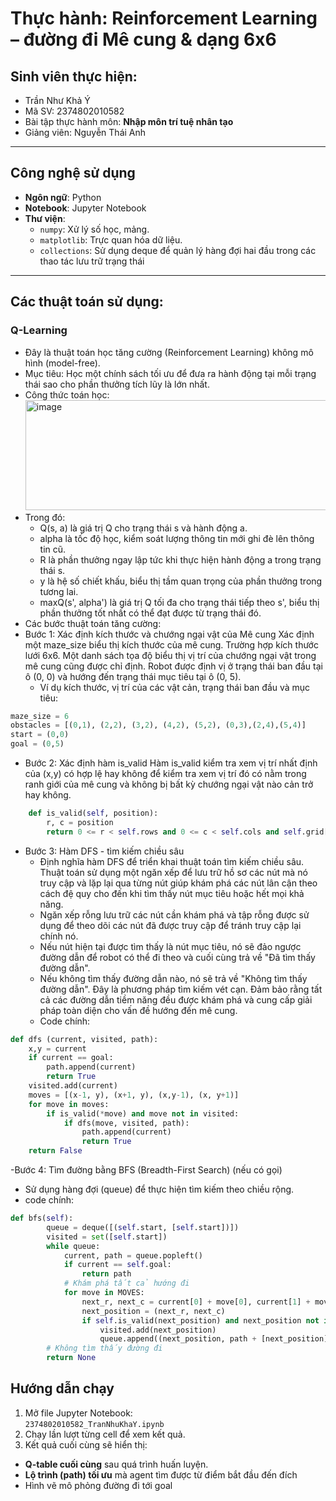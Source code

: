 # Thực hành:  Reinforcement Learning – đường đi Mê cung & dạng 6x6
## Sinh viên thực hiện: 
- Trần Như Khả Ý  
- Mã SV: 2374802010582  
- Bài tập thực hành môn: **Nhập môn trí tuệ nhân tạo**
- Giảng viên: Nguyễn Thái Anh
---
## Công nghệ sử dụng
- **Ngôn ngữ**: Python 
- **Notebook**: Jupyter Notebook
- **Thư viện**:
  - `numpy`: Xử lý số học, mảng.
  - `matplotlib`: Trực quan hóa dữ liệu.
  - `collections`: Sử dụng deque để quản lý hàng đợi hai đầu trong các thao tác lưu trữ trạng thái 
---
## Các thuật toán sử dụng:
### Q-Learning
- Đây là thuật toán học tăng cường (Reinforcement Learning) không mô hình (model-free).
- Mục tiêu: Học một chính sách tối ưu để đưa ra hành động tại mỗi trạng thái sao cho phần thưởng tích lũy là lớn nhất.
- Công thức toán học:
  <img width="1479" height="176" alt="image" src="https://github.com/user-attachments/assets/b9ab090b-399a-4603-9816-2a95047336e6" />
- Trong đó:
  - Q(s, a) là giá trị Q cho trạng thái s và hành động a.
  - alpha là tốc độ học, kiểm soát lượng thông tin mới ghi đè lên thông tin cũ.
  - R là phần thưởng ngay lập tức khi thực hiện hành động a trong trạng thái s.
  - y là hệ số chiết khấu, biểu thị tầm quan trọng của phần thưởng trong tương lai.
  - maxQ(s', alpha') là giá trị Q tối đa cho trạng thái tiếp theo s', biểu thị phần thưởng tốt nhất có thể đạt được từ trạng thái đó.
- Các bước thuật toán tăng cường:
- Bước 1: Xác định kích thước và chướng ngại vật của Mê cung
Xác định một maze_size biểu thị kích thước của mê cung. Trường hợp kích thước lưới 6x6. Một danh sách tọa độ biểu thị vị trí của chướng ngại vật trong mê cung cũng được chỉ định. Robot được định vị ở trạng thái ban đầu tại ô (0, 0) và hướng đến trạng thái mục tiêu tại ô (0, 5).
  - Ví dụ kích thước, vị trí của các vật cản, trạng thái ban đầu và mục tiêu:
```python
maze_size = 6
obstacles = [(0,1), (2,2), (3,2), (4,2), (5,2), (0,3),(2,4),(5,4)]
start = (0,0)
goal = (0,5)
```
    
- Bước 2: Xác định hàm is_valid
Hàm is_valid kiểm tra xem vị trí nhất định của (x,y) có hợp lệ hay không để kiểm tra xem vị trí đó có nằm trong ranh giới của mê cung và không bị bất kỳ chướng ngại vật nào cản trở hay không.
```python
    def is_valid(self, position):
        r, c = position
        return 0 <= r < self.rows and 0 <= c < self.cols and self.grid[r][c] == 0
```
- Bước 3: Hàm DFS - tìm kiếm chiều sâu
  - Định nghĩa hàm DFS để triển khai thuật toán tìm kiếm chiều sâu. Thuật toán sử dụng một ngăn xếp để lưu trữ hồ sơ các nút mà nó truy cập và lặp lại qua từng nút giúp khám phá các nút lân cận theo cách đệ quy cho đến khi tìm thấy nút mục tiêu hoặc hết mọi khả năng.
  - Ngăn xếp rỗng lưu trữ các nút cần khám phá và tập rỗng được sử dụng để theo dõi các nút đã được truy cập để tránh truy cập lại chính nó.
  - Nếu nút hiện tại được tìm thấy là nút mục tiêu, nó sẽ đảo ngược đường dẫn để robot có thể đi theo và cuối cùng trả về "Đã tìm thấy đường dẫn".
  - Nếu không tìm thấy đường dẫn nào, nó sẽ trả về "Không tìm thấy đường dẫn". Đây là phương pháp tìm kiếm vét cạn. Đảm bảo rằng tất cả các đường dẫn tiềm năng đều được khám phá và cung cấp giải pháp toàn diện cho vấn đề hướng đến mê cung.
  - Code chính:
```python
def dfs (current, visited, path):
    x,y = current
    if current == goal:
        path.append(current)
        return True
    visited.add(current)
    moves = [(x-1, y), (x+1, y), (x,y-1), (x, y+1)]
    for move in moves:
        if is_valid(*move) and move not in visited:
            if dfs(move, visited, path):
                path.append(current)
                return True
    return False

  ```

-Bước 4: Tìm đường bằng BFS (Breadth-First Search) (nếu có gọi)
  - Sử dụng hàng đợi (queue) để thực hiện tìm kiếm theo chiều rộng.
  - code chính:
```python
def bfs(self):
        queue = deque([(self.start, [self.start])])
        visited = set([self.start])
        while queue:
            current, path = queue.popleft()
            if current == self.goal:
                return path
            # Khám phá tất cả hướng đi
            for move in MOVES:
                next_r, next_c = current[0] + move[0], current[1] + move[1]
                next_position = (next_r, next_c)
                if self.is_valid(next_position) and next_position not in visited:
                    visited.add(next_position)
                    queue.append((next_position, path + [next_position]))
        # Không tìm thấy đường đi
        return None
```
## Hướng dẫn chạy
1. Mở file Jupyter Notebook:  
   `2374802010582_TranNhuKhaY.ipynb`
2. Chạy lần lượt từng cell để xem kết quả.
3. Kết quả cuối cùng sẽ hiển thị:
- **Q-table cuối cùng** sau quá trình huấn luyện.
- **Lộ trình (path) tối ưu** mà agent tìm được từ điểm bắt đầu đến đích
- Hình vẽ mô phỏng đường đi tới goal


